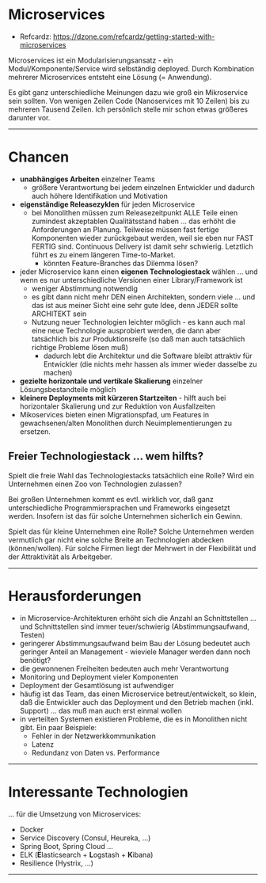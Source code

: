 # Microservices
* Refcardz: https://dzone.com/refcardz/getting-started-with-microservices

Microservices ist ein Modularisierungsansatz - ein Modul/Komponente/Service wird selbständig deployed. Durch Kombination mehrerer Microservices entsteht eine Lösung (= Anwendung).

Es gibt ganz unterschiedliche Meinungen dazu wie groß ein Mikroservice sein sollten. Von wenigen Zeilen Code (Nanoservices mit 10 Zeilen) bis zu mehreren Tausend Zeilen. Ich persönlich stelle mir schon etwas größeres darunter vor.

---

# Chancen
* **unabhängiges Arbeiten** einzelner Teams
  * größere Verantwortung bei jedem einzelnen Entwickler und dadurch auch höhere Identifikation und Motivation
* **eigenständige Releasezyklen** für jeden Microservice
  * bei Monolithen müssen zum Releasezeitpunkt ALLE Teile einen zumindest akzeptablen Qualitätsstand haben ... das erhöht die Anforderungen an Planung. Teilweise müssen fast fertige Komponenten wieder zurückgebaut werden, weil sie eben nur FAST FERTIG sind. Continuous Delivery ist damit sehr schwierig. Letztlich führt es zu einem längeren Time-to-Market.
    * könnten Feature-Branches das Dilemma lösen?
* jeder Microservice kann einen **eigenen Technologiestack** wählen ... und wenn es nur unterschiedliche Versionen einer Library/Framework ist
  * weniger Abstimmung notwendig
  * es gibt dann nicht mehr DEN einen Architekten, sondern viele ... und das ist aus meiner Sicht eine sehr gute Idee, denn JEDER sollte ARCHITEKT sein
  * Nutzung neuer Technologien leichter möglich - es kann auch mal eine neue Technologie ausprobiert werden, die dann aber tatsächlich bis zur Produktionsreife (so daß man auch tatsächlich richtige Probleme lösen muß)
    * dadurch lebt die Architektur und die Software bleibt attraktiv für Entwickler (die nichts mehr hassen als immer wieder dasselbe zu machen)
* **gezielte horizontale und vertikale Skalierung** einzelner Lösungsbestandteile möglich
* **kleinere Deployments mit kürzeren Startzeiten** - hilft auch bei horizontaler Skalierung und zur Reduktion von Ausfallzeiten
* Mikoservices bieten einen Migrationspfad, um Features in gewachsenen/alten Monolithen durch Neuimplementierungen zu ersetzen.

## Freier Technologiestack ... wem hilfts?
Spielt die freie Wahl das Technologiestacks tatsächlich eine Rolle? Wird ein Unternehmen einen Zoo von Technologien zulassen?

Bei großen Unternehmen kommt es evtl. wirklich vor, daß ganz unterschiedliche Programmiersprachen und Frameworks eingesetzt werden. Insofern ist das für solche Unternehmen sicherlich ein Gewinn.

Spielt das für kleine Unternehmen eine Rolle? Solche Unternehmen werden vermutlich gar nicht eine solche Breite an Technologien abdecken (können/wollen). Für solche Firmen liegt der Mehrwert in der Flexibilität und der Attraktivität als Arbeitgeber.

---

# Herausforderungen
* in Microservice-Architekturen erhöht sich die Anzahl an Schnittstellen ... und Schnittstellen sind immer teuer/schwierig (Abstimmungsaufwand, Testen)
* geringerer Abstimmungsaufwand beim Bau der Lösung bedeutet auch geringer Anteil an Management - wieviele Manager werden dann noch benötigt?
* die gewonnenen Freiheiten bedeuten auch mehr Verantwortung
* Monitoring und Deployment vieler Komponenten
* Deployment der Gesamtlösung ist aufwendiger
* häufig ist das Team, das einen Microservice betreut/entwickelt, so klein, daß die Entwickler auch das Deployment und den Betrieb machen (inkl. Support) ... das muß man auch erst einmal wollen
* in verteilten Systemen existieren Probleme, die es in Monolithen nicht gibt. Ein paar Beispiele:
  * Fehler in der Netzwerkkommunikation
  * Latenz
  * Redundanz von Daten vs. Performance

---

# Interessante Technologien
... für die Umsetzung von Microservices:

* Docker
* Service Discovery (Consul, Heureka, ...)
* Spring Boot, Spring Cloud ...
* ELK (**E**lasticsearch + **L**ogstash + **K**ibana)
* Resilience (Hystrix, ...) 

---

